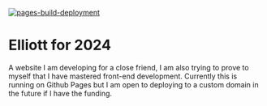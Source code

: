 [![pages-build-deployment](https://github.com/sriyansgamer/Elliott4Presi/actions/workflows/pages/pages-build-deployment/badge.svg)](https://github.com/sriyansgamer/Elliott4Presi/actions/workflows/pages/pages-build-deployment)

# Elliott for 2024

A website I am developing for a close friend, I am also trying to prove to myself that I have mastered front-end development. Currently this is running on Github Pages but I am open to deploying to a custom domain in the future if I have the funding.
